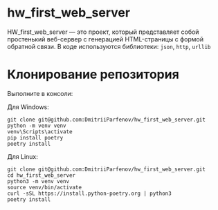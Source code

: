 # hw_first_web_server

HW_first_web_server — это проект, который представляет собой простенький веб-сервер с генерацией HTML-страницы с формой обратной связи.
В коде используются библиотеки: `json`, `http`, `urllib`


# Клонирование репозитория

Выполните в консоли: </br>

Для Windows: </br>
```
git clone git@github.com:DmitriiParfenov/hw_first_web_server.git
python -m venv venv
venv\Scripts\activate
pip install poetry
poetry install
```

Для Linux: </br>
```
git clone git@github.com:DmitriiParfenov/hw_first_web_server.git
cd hw_first_web_server
python3 -m venv venv
source venv/bin/activate
curl -sSL https://install.python-poetry.org | python3
poetry install
```

